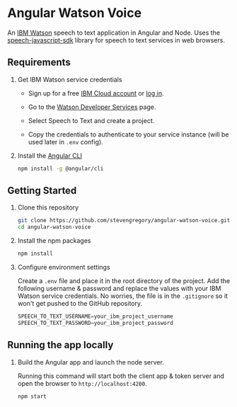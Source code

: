 # Angular Watson Voice

An [IBM Watson](https://www.ibm.com/watson/) speech to text application in Angular and Node. Uses the [speech-javascript-sdk](https://github.com/watson-developer-cloud/speech-javascript-sdk) library for speech to text services in web browsers.

## Requirements

1. Get IBM Watson service credentials

    * Sign up for a free [IBM Cloud account](https://console.bluemix.net/registration/?target=%2Fdeveloper%2Fwatson%2Fservices) or [log in](https://console.bluemix.net/login?state=%2Fdeveloper%2Fwatson%2Fservices).

    * Go to the [Watson Developer Services](https://console.bluemix.net/developer/watson/services) page.

    * Select Speech to Text and create a project.

    * Copy the credentials to authenticate to your service instance (will be used later in `.env` config).

1. Install the [Angular CLI](https://cli.angular.io/)

    ```bash
    npm install -g @angular/cli
    ```

## Getting Started

1. Clone this repository

    ```bash
    git clone https://github.com/stevengregory/angular-watson-voice.git
    cd angular-watson-voice
    ```

1. Install the npm packages

    ```bash
    npm install
    ```

1. Configure environment settings

    Create a `.env` file and place it in the root directory of the project. Add the following username & password and replace the values with your IBM Watson service credentials. No worries, the
    file is in the `.gitignore` so it won't get pushed to the GitHub repository.

    ```javascript
    SPEECH_TO_TEXT_USERNAME=your_ibm_project_username
    SPEECH_TO_TEXT_PASSWORD=your_ibm_project_password
    ```

## Running the app locally

1. Build the Angular app and launch the node server.

    Running this command will start both the client app & token server and open the browser to `http://localhost:4200`.

   ```bash
   npm start
    ```
